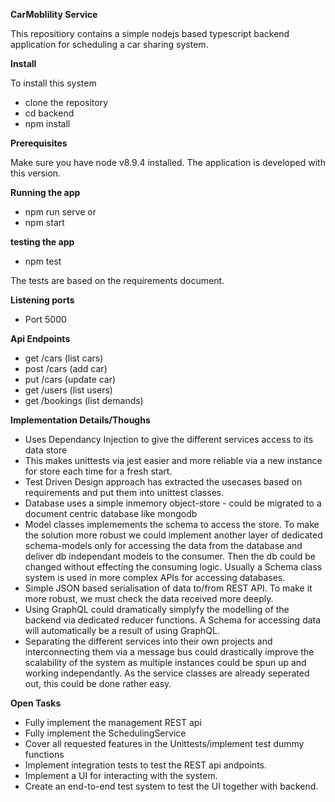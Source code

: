 **CarMoblility Service**

This repositiory contains a simple nodejs based typescript backend application for scheduling a car sharing system.

**Install**

To install this system 

- clone the repository
- cd backend
- npm install

**Prerequisites**

Make sure you have node v8.9.4 installed. The application is developed with this version.

**Running the app**

- npm run serve or
- npm start

**testing the app**

- npm test

The tests are based on the requirements document.

**Listening ports**
- Port 5000

**Api Endpoints**
- get /cars (list cars)
- post /cars (add car)
- put /cars (update car)
- get /users (list users)
- get /bookings (list demands)

**Implementation Details/Thoughs**
- Uses Dependancy Injection to give the different services access to its data store
- This makes unittests via jest easier and more reliable via a new instance for store each time for a fresh start.
- Test Driven Design approach has extracted the usecases based on requirements and put them into unittest classes.
- Database uses a simple inmemory object-store - could be migrated to a document centric database like mongodb
- Model classes implemements the schema to access the store. To make the solution more robust we could implement another layer of dedicated schema-models only for accessing the data from the database and deliver db independant models to the consumer. Then the db could be changed without effecting the consuming logic. Usually a Schema class system is used in more complex APIs for accessing databases.
- Simple JSON based serialisation of data to/from REST API. To make it more robust, we must check the data received more deeply.
- Using GraphQL could dramatically simplyfy the modelling of the backend via dedicated reducer functions. A Schema for accessing data will automatically be a result of using GraphQL.
- Separating the different services into their own projects and interconnecting them via a message bus could drastically improve the scalability of the system as multiple instances could be spun up and working independantly. As the service classes are already seperated out, this could be done rather easy.

**Open Tasks**
- Fully implement the management REST api
- Fully implement the SchedulingService
- Cover all requested features in the Unittests/implement test dummy functions
- Implement integration tests to test the REST api andpoints.
- Implement a UI for interacting with the system.
- Create an end-to-end test system to test the UI together with backend.